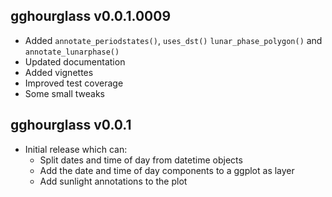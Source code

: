 gghourglass v0.0.1.0009
-------------

  * Added `annotate_periodstates()`, `uses_dst()`
    `lunar_phase_polygon()` and `annotate_lunarphase()`
  * Updated documentation
  * Added vignettes
  * Improved test coverage
  * Some small tweaks

gghourglass v0.0.1
-------------

  * Initial release which can:
    * Split dates and time of day from datetime objects
    * Add the date and time of day components to a ggplot as layer
    * Add sunlight annotations to the plot
